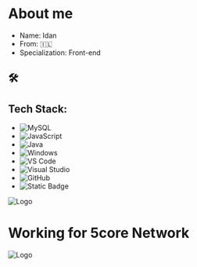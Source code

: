 # About me

- Name: Idan
- From: 🇮🇱
- Specialization: Front-end




## 🛠 




## Tech Stack:
- ![MySQL](https://img.shields.io/badge/MySQL-4479A1?style=for-the-badge&logo=mysql&logoColor=white)
- ![JavaScript](https://img.shields.io/badge/JavaScript-F7DF1E?style=for-the-badge&logo=javascript&logoColor=black)
- ![Java](https://img.shields.io/badge/Java-007396?style=for-the-badge&logo=java&logoColor=white)
- ![Windows](https://img.shields.io/badge/Windows-0078D6?style=for-the-badge&logo=windows&logoColor=white)
- ![VS Code](https://img.shields.io/badge/VS%20Code-007ACC?style=for-the-badge&logo=visual-studio-code&logoColor=white)
- ![Visual Studio](https://img.shields.io/badge/Visual%20Studio-5C2D91?style=for-the-badge&logo=visual-studio&logoColor=white)
- ![GitHub](https://img.shields.io/badge/GitHub-181717?style=for-the-badge&logo=github&logoColor=white)
- ![Static Badge](https://img.shields.io/badge/Python-black?style=flat-square&logo=Python&logoSize=90)




![Logo](https://avatars.githubusercontent.com/u/125808305?v=4)


# Working for 5core Network
![Logo](https://images-ext-1.discordapp.net/external/M9DWxjDfN_LgS6c2Gy_tLYwP-b1F8x5akLXmFsy6LUQ/%3Fsize%3D4096%26ignore%3Dtrue%29./https/cdn.discordapp.com/avatars/607531831083925514/a_83bc78bfa7bc3e3fcebf30786cfbeb09.gif)

